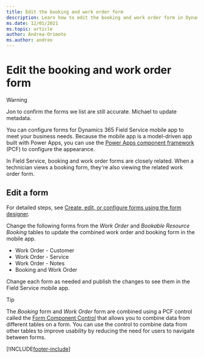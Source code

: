 ```yaml
---
title: Edit the booking and work order form
description: Learn how to edit the booking and work order form in Dynamics 365 Field Service.
ms.date: 12/01/2021
ms.topic: article
author: Andrea-Orimoto
ms.author: andreo
---
```


# Edit the booking and work order form

> [!WARNING]
> Jon to confirm the forms we list are still accurate. Michael to update metadata.

You can configure forms for Dynamics 365 Field Service mobile app to meet your business needs. Because the mobile app is a model-driven app built with Power Apps, you can use the [Power Apps component framework](/power-apps/developer/component-framework/overview) (PCF) to configure the appearance.

In Field Service, booking and work order forms are closely related. When a technician views a booking form, they're also viewing the related work order form.

## Edit a form

For detailed steps, see [Create, edit, or configure forms using the form designer](/powerapps/maker/model-driven-apps/create-and-edit-forms).

Change the following forms from the *Work Order* and *Bookable Resource Booking* tables to update the combined work order and booking form in the mobile app.

- Work Order - Customer
- Work Order - Service
- Work Order - Notes
- Booking and Work Order

Change each form as needed and publish the changes to see them in the Field Service mobile app.

> [!TIP]
> The *Booking* form and *Work Order* form are combined using a PCF control called the [Form Component Control](/powerapps/maker/model-driven-apps/form-component-control) that allows you to combine data from different tables on a form. You can use the control to combine data from other tables to improve usability by reducing the need for users to navigate between forms.

[!INCLUDE[footer-include](../../includes/footer-banner.md)]

